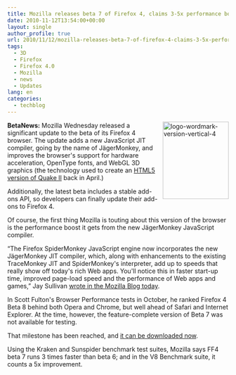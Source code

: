 ```yaml
---
title: Mozilla releases beta 7 of Firefox 4, claims 3-5x performance boost
date: 2010-11-12T13:54:00+00:00
layout: single
author_profile: true
url: 2010/11/12/mozilla-releases-beta-7-of-firefox-4-claims-3-5x-performance-boost/
tags:
  - 3D
  - Firefox
  - Firefox 4.0
  - Mozilla
  - news
  - Updates
lang: en
categories: 
  - techblog
---
```

**BetaNews:** [<img title="logo-wordmark-version-vertical-4" border="0" alt="logo-wordmark-version-vertical-4" align="right" src="http://lh6.ggpht.com/_vaUVXcmC3OI/TN1ABzxVo5I/AAAAAAAADJE/4H6uqChfMts/logo-wordmark-version-vertical-4_thumb%5B2%5D.png?imgmax=800" width="150" height="176" />](http://lh3.ggpht.com/_vaUVXcmC3OI/TN0_-pqbiqI/AAAAAAAADI8/REOYeTNGWwU/s1600-h/logo-wordmark-version-vertical-4%5B4%5D.png)Mozilla Wednesday released a significant update to the beta of its Firefox 4 browser. The update adds a new JavaScript JIT compiler, going by the name of JägerMonkey, and improves the browser's support for hardware acceleration, OpenType fonts, and WebGL 3D graphics (the technology used to create an [HTML5 version of Quake II](http://googlecode.blogspot.com/2010/04/html5-quake-ii.html) back in April.)

Additionally, the latest beta includes a stable add-ons API, so developers can finally update their add-ons to Firefox 4.

Of course, the first thing Mozilla is touting about this version of the browser is the performance boost it gets from the new JägerMonkey JavaScript compiler.

“The Firefox SpiderMonkey JavaScript engine now incorporates the new JägerMonkey JIT compiler, which, along with enhancements to the existing TraceMonkey JIT and SpiderMonkey's interpreter, add up to speeds that really show off today's rich Web apps. You'll notice this in faster start-up time, improved page-load speed and the performance of Web apps and games,” Jay Sullivan [wrote in the Mozilla Blog today](http://blog.mozilla.com/blog/2010/11/10/fasten-your-seatbelts-latest-firefox-4-beta-boosts-speed-in-the-browser/).

In Scott Fulton's Browser Performance tests in October, he ranked Firefox 4 Beta 8 behind both Opera and Chrome, but well ahead of Safari and Internet Explorer. At the time, however, the feature-complete version of Beta 7 was not available for testing.

That milestone has been reached, and [it can be downloaded now](http://www.mozilla.com/en-US/firefox/beta/).

Using the Kraken and Sunspider benchmark test suites, Mozilla says FF4 beta 7 runs 3 times faster than beta 6; and in the V8 Benchmark suite, it counts a 5x improvement.